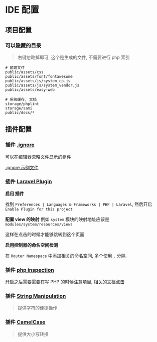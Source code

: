 # IDE 配置

## 项目配置

### 可以隐藏的目录
> 右键忽略掉即可, 这个是生成的文件, 不需要进行 php 索引
```
# 前端文件
public/assets/css
public/assets/font/fontawesome
public/assets/js/system_cp.js
public/assets/js/system_vendor.js
public/assets/easy-web

# 系统缓存, 文档
storage/phplint
storage/sami
public/docs/*
```

## 插件配置

### 插件 [.ignore](https://plugins.jetbrains.com/plugin/7495--ignore)

可以在编辑器忽略文件显示的组件

[.ignore 示例文件](https://gist.github.com/imvkmark/15198641b214b35916cf54414516caf0)

### 插件 [Laravel Plugin](https://plugins.jetbrains.com/plugin/7532-laravel-plugin)

**启用 插件**

找到 `Preferences | Languages & Frameworks | PHP | Laravel`, 然后开启 `Enable Plugin for this project`

**配置 view 的映射**
例如 `system` 模块的映射地址应该是 `modules/system/resources/views`

这样在点击的时候才能够跳转到这个页面

**启用控制器的命名空间检测**

在 `Router Namespace` 中添加相关的命名空间, 多个使用 `,` 分隔.

### 插件 [php inspection](https://plugins.jetbrains.com/plugin/7622-php-inspections-ea-extended-)

开启之后需要需要在写 PHP 的时候注意项目, [相关的文档点击](https://github.com/kalessil/phpinspectionsea/tree/master/docs)

### 插件 [String Manipulation](https://plugins.jetbrains.com/plugin/2162-string-manipulation)

> 提供字符的便捷操作

### 插件 [CamelCase](https://plugins.jetbrains.com/plugin/7160-camelcase)

> 提供大小写转换

